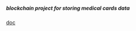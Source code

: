 ##### blockchain project for storing medical cards data

[doc](https://docs.google.com/document/d/1-WplLCVW8wdud0c6oqy2Qcrb6G5U6lVQ0ONfEtbSLU4/edit#)